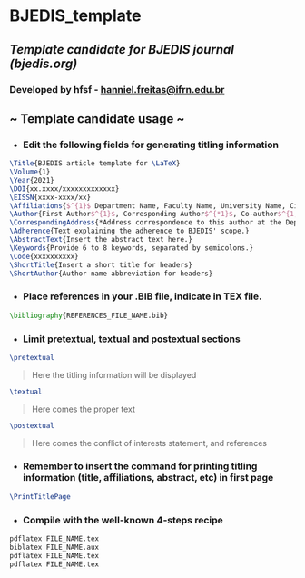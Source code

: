 # BJEDIS_template
## _Template candidate for BJEDIS journal (bjedis.org)_

### Developed by hfsf - hanniel.freitas@ifrn.edu.br

## ~ Template candidate usage ~

- ### Edit the following fields for generating titling information

```latex
\Title{BJEDIS article template for \LaTeX}
\Volume{1}
\Year{2021}
\DOI{xx.xxxx/xxxxxxxxxxxxx}
\EISSN{xxxx-xxxx/xx}
\Affiliations{$^{1}$ Department Name, Faculty Name, University Name, City, Country; $^{2}$ Department Name, Faculty Name, University Name, City, Country; $^3$ Department Name, Faculty Name, University Name, City, Country;}
\Author{First Author$^{1}$, Corresponding Author$^{*1}$, Co-author$^{1,2}$ and Co-author$^{3}$}
\CorrespondingAddress{*Address correspondence to this author at the Department of xxxy, Faculty of xxx, xxx University, P.O. Box: 0000-000, City, Country; Tel/Fax: ++0-000-000-0000, +0-000-000-0000; E-mails: author@institute.xxx}
\Adherence{Text explaining the adherence to BJEDIS' scope.}
\AbstractText{Insert the abstract text here.}
\Keywords{Provide 6 to 8 keywords, separated by semicolons.}
\Code{xxxxxxxxxx}
\ShortTitle{Insert a short title for headers}
\ShortAuthor{Author name abbreviation for headers}
```
- ### Place references in your .BIB file, indicate in TEX file.
```latex
\bibliography{REFERENCES_FILE_NAME.bib}
```
- ### Limit pretextual, textual and postextual sections
```latex
\pretextual
```
> Here the titling information will be displayed

```latex
\textual
```
> Here comes the proper text

```latex
\postextual
```
> Here comes the conflict of interests statement, and references

- ### Remember to insert the command for printing titling information (title, affiliations, abstract, etc) in first page

```latex
\PrintTitlePage
```

- ### Compile with the well-known 4-steps recipe
```latex
pdflatex FILE_NAME.tex
biblatex FILE_NAME.aux
pdflatex FILE_NAME.tex
pdflatex FILE_NAME.tex
```
